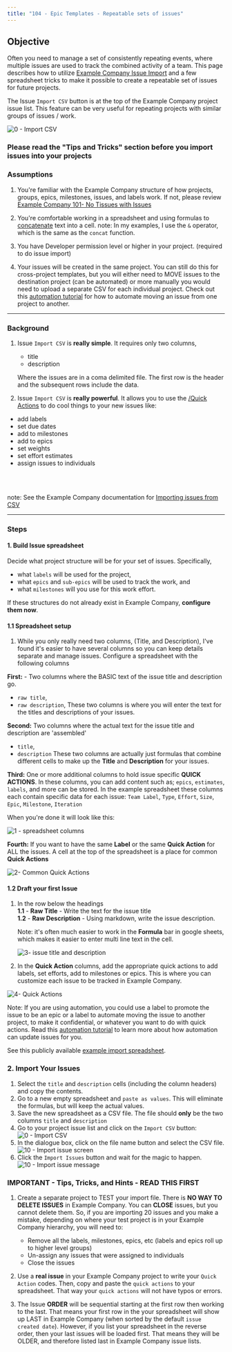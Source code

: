 ```yaml
---
title: "104 - Epic Templates - Repeatable sets of issues"
---
```

## Objective

 Often you need to manage a set of consistently repeating events, where multiple issues are used to track the combined activity of a team.  This page describes how to utilize [Example Company Issue Import](https://docs.example_company.com/ee/user/project/issues/csv_import.html) and a few spreadsheet tricks to make it possible to create a repeatable set of issues for future projects.

 The Issue `Import CSV` button is at the top of the Example Company project issue list.  This feature can be very useful for repeating projects with similar groups of issues / work.

  ![0 - Import CSV](/handbook/marketing/brand-and-product-marketing/product-and-solution-marketing/images/0-import-issue-button.png)

### Please read the "Tips and Tricks" section before you import issues into your projects

### Assumptions

1. You're familiar with the Example Company structure of how projects, groups, epics, milestones, issues, and labels work.  If not, please review [Example Company 101- No Tissues with Issues](/handbook/marketing/brand-and-product-marketing/product-and-solution-marketing/getting-started/101/)

2. You're comfortable working in a spreadsheet and using formulas to [concatenate](https://support.google.com/docs/answer/3093592) text into a cell.  note: In my examples, I use the `&` operator, which is the same as the `concat` function.

3. You have Developer permission level or higher in your project. (required to do issue import)

4. Your issues will be created in the same project.  You can still do this for cross-project templates, but you will either need to MOVE issues to the destination project (can be automated) or more manually you would need to upload a separate CSV for each individual project.    Check out this [automation tutorial](/handbook/marketing/brand-and-product-marketing/product-and-solution-marketing/getting-started/105/#moving-issues-to-a-certain-project) for how to automate moving an issue from one project to another.

---

### Background

1. Issue `Import CSV` is **really simple**.  It requires only two columns,

   - title
   - description

   Where the issues are in a coma delimited file. The first row is the header and the subsequent rows include the data.

2. Issue `Import CSV`  is **really powerful**. It allows you to use the [/Quick Actions](https://docs.example_company.com/ee/user/project/quick_actions.html) to do cool things to your new issues like:

- add labels
- set due dates
- add to milestones
- add to epics
- set weights
- set effort estimates
- assign issues to individuals
<br>

<br> note: See the Example Company documentation for [Importing issues from CSV](https://docs.example_company.com/ee/user/project/issues/csv_import.html)

---

### Steps

#### 1. Build Issue spreadsheet

Decide what project structure will be for your set of issues.  Specifically,

- what `labels` will be used for the project,
- what `epics` and `sub-epics` will be used to track the work, and
- what `milestones` will you use for this work effort.

If these structures do not already exist in Example Company, **configure them now**.

#### 1.1 Spreadsheet setup

1. While you only really need two columns, (Title, and Description), I've found it's easier to have several columns so you can keep details separate and manage issues.  Configure a spreadsheet with the following columns

**First:** - Two columns where the BASIC text of the issue title and description go.

- `raw title`,
- `raw description`,
These two columns is where you will enter the text for the titles and descriptions of your issues.

**Second:** Two columns where the actual text for the issue title and description are 'assembled'

- `title`,
- `description`
These two columns are actually just formulas that combine different cells to make up the **Title** and **Description** for your issues.

**Third:** One or more additional columns to hold issue specific **QUICK ACTIONS**.  In these columns, you can add content such as; `epics`, `estimates`, `labels`, and more can be stored.  In the example spreadsheet these columns each contain specific data for each issue:
`Team Label`, `Type`, `Effort`, `Size`, `Epic`, `Milestone`, `Iteration`

When you're done it will look like this:

 ![1 - spreadsheet columns](/handbook/marketing/brand-and-product-marketing/product-and-solution-marketing/images/1-spreadsheet-columns.png)

**Fourth:** If you want to have the same **Label** or the same **Quick Action** for ALL the issues.  A cell at the top of the spreadsheet is a place for common **Quick Actions**

 ![2- Common Quick Actions](/handbook/marketing/brand-and-product-marketing/product-and-solution-marketing/images/2-common-quickactions.png)

#### 1.2 Draft your first Issue

1. In the row below the headings <br>
   **1.1** - **Raw Title** - Write the text for the issue title <br>
   **1.2** - **Raw Description** - Using markdown, write the issue description.

   Note: it's often much easier to work in the **Formula** bar in google sheets, which makes it easier to enter multi line text in the cell.

   ![3- issue title and description](/handbook/marketing/brand-and-product-marketing/product-and-solution-marketing/images/3-edit-issue-description.png)

2. In the **Quick Action** columns, add the appropriate quick actions to add labels, set efforts, add to milestones or epics.   This is where you can customize each issue to be tracked in Example Company.

![4- Quick Actions](/handbook/marketing/brand-and-product-marketing/product-and-solution-marketing/images/4-quick-actions.png)

Note: If you are using automation, you could use a label to promote the issue to be an epic or a label to automate moving the issue to another project, to make it confidential, or whatever you want to do with quick actions. Read this [automation tutorial](/handbook/marketing/brand-and-product-marketing/product-and-solution-marketing/getting-started/105/) to learn more about how automation can update issues for you.

See this publicly available [example import spreadsheet](https://docs.google.com/spreadsheets/d/1ighXQY580_aLHIXWUm5Xj9A57eQ5_G52pCD36nL8_ag/edit#gid=0).

### 2. Import Your Issues

1. Select the `title` and `description` cells (including the column headers) and copy the contents.
2. Go to a new empty spreadsheet and `paste as values`.   This will eliminate the formulas, but will keep the actual values.
3. Save the new spreadsheet as a CSV file.  The file should **only** be the two columns `title` and `description`
4. Go to your project issue list and click on the `Import CSV` button:
  ![0 - Import CSV](/handbook/marketing/brand-and-product-marketing/product-and-solution-marketing/images/0-import-issue-button.png)
5. In the dialogue box, click on the file name button and select the CSV file.
  ![10 - Import issue screen](/handbook/marketing/brand-and-product-marketing/product-and-solution-marketing/images/10-import-issue-screen.png)
6. Click the `Import Issues` button and wait for the magic to happen.
  ![10 - Import issue message](/handbook/marketing/brand-and-product-marketing/product-and-solution-marketing/images/11-import-issue-message.png)

### IMPORTANT - Tips, Tricks, and Hints - READ THIS FIRST

1. Create a separate project to TEST your import file.  There is **NO WAY TO DELETE ISSUES** in Example Company.   You can **CLOSE** issues, but you cannot delete them. So, if you are importing 20 issues and you make a mistake, depending on where your test project is in your Example Company hierarchy, you will need to:

   - Remove all the labels, milestones, epics, etc  (labels and epics roll up to higher level groups)
   - Un-assign any issues that were assigned to individuals
   - Close the issues

1. Use a **real issue** in your Example Company project to write your `Quick Action` codes.  Then, copy and paste the `quick actions` to your spreadsheet.  That way your `quick actions` will not have typos or errors.
1. The Issue **ORDER** will be sequential starting at the first row then working to the last. That means your first row in the your spreadsheet will show up LAST in Example Company (when sorted by the default `issue created date`).  However, if you list your spreadsheet in the reverse order, then your last issues will be loaded first. That means they will be OLDER, and therefore listed last in Example Company issue lists.
